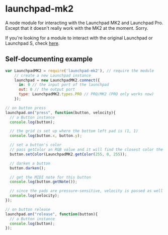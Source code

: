 # launchpad-mk2

A node module for interacting with the Launchpad MK2 and Launchpad Pro. Except that it doesn't really work with the MK2 at the moment. Sorry.

If you're looking for a module to interact with the original Launchpad or Launchpad S, check [here](https://www.npmjs.com/package/midi-launchpad).

## Self-documenting example

```javascript
var LaunchpadMK2 = require('launchpad-mk2'), // require the module
    // create a new Launchpad instance
    launchpad = new LaunchpadMK2.connect({
      in: 0 // the input port of the launchpad
      out: 0 // the output port
      type: LaunchpadMK2.types.PRO // PRO/MK2 (PRO only works now)
    });

// on button press
launchpad.on("press", function(button, velocity){
  // a Button instance
  console.log(button);

  // the grid is set up where the bottom left pad is (1, 1)
  console.log(button.x, button.y);

  // set a button's color
  // pass getColor an RGB value and it will find the closest color the launchpad can display
  button.setColor(LaunchpadMK2.getColor(255, 0, 255));

  // darken a button
  button.darken();

  // get the MIDI note for this button
  console.log(button.getNote());

  // since the pads are pressure-sensitive, velocity is passed as well
  console.log(velocity);
});

// on button release
launchpad.on("release", function(button){
  // a Button instance
  console.log(button);
});
```
